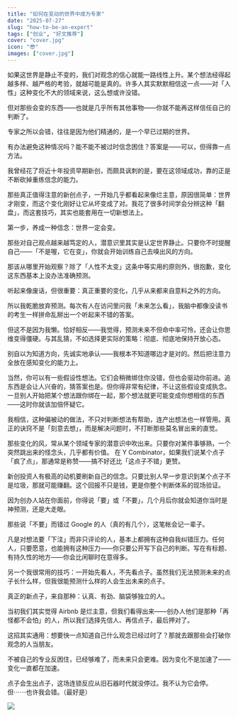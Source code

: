 ```yaml
---
title: "如何在变动的世界中成为专家"
date: "2025-07-27"
slug: "how-to-be-an-expert"
tags: ["创业", "好文推荐"]
cover: "cover.jpg"
icon: "😎"
images: ["cover.jpg"]
---
```

如果这世界是静止不变的，我们对观念的信心就能一路线性上升。某个想法经得起越多样、越严格的考验，就越可能是真的。许多人其实默默相信这一点——对「人性」这种变化不大的领域来说，这么想或许没错。



但对那些会变的东西——也就是几乎所有其他事物——你就不能再这样信任自己的判断了。



专家之所以会错，往往是因为他们精通的，是一个早已过期的世界。



有办法避免这种情况吗？能不能不被过时信念困住？答案是——可以，但得靠一点方法。



我曾经花了将近十年投资早期新创，而颇具讽刺的是，要在这领域成功，靠的正是不断砍掉重练信念的能力。



那些真正值得注意的新创点子，一开始几乎都看起来像烂主意，原因很简单：世界才刚变，而这个变化刚好让它从坏变成了对。我花了很多时间学会分辨这种「翻盘」，而这套技巧，其实也能套用在一切新想法上。



第一步，养成一种信念：世界一定会变。



那些对自己观点越来越笃定的人，潜意识里其实是认定世界静止。只要你不时提醒自己——「不是喔，它在变」，你就会开始训练自己去嗅出风的方向。



那该从哪里开始观察？除了「人性不太变」这条中等实用的原则外，很抱歉，变化这东西基本上没办法准确预测。



听起来像废话，但很重要：真正重要的变化，几乎从来都来自意料之外的方向。



所以我乾脆放弃预测。每次有人在访问里问我「未来怎么看」，我脑中都像没读书的考生一样拼命乱掰出一个听起来不错的答案。



但这不是因为我懒。恰好相反——我觉得，预测未来不但命中率可怜，还会让你思维变得僵硬。与其乱猜，不如选择更实际的策略：彻底、彻底地保持开放心态。



别自以为知道方向，先诚实地承认——我根本不知道哪边才是对的。然后把注意力全放在感知变化的能力上。



当然，你可以有一些假设性想法。它们会稍微绑住你没错，但也会驱动你前进。追东西是会让人兴奋的，猜答案也是。但你得非常有纪律，不让这些假设变成执念。
一旦别人开始把某个想法跟你绑在一起，那个想法就更可能变成你想相信的东西——这时你就该加倍怀疑它。



我相信，这种偏被动的做法，不只对判断想法有帮助，连产出想法也一样管用。真正的诀窍不是「刻意去想」，而是解决问题时，不打断那些莫名冒出来的直觉。



那些变化的风，常从某个领域专家的潜意识中吹出来。只要你对某件事够熟，一个突然跳出来的怪念头，几乎都有价值。
在 Y Combinator，如果我们说某个点子「疯了点」，那通常是称赞——搞不好还比「这点子不错」更赞。



新创投资人有极高的动机要刷新自己的信念。只要比别人早一步意识到某个点子不是垃圾，那就可能赚翻。这个回报不只是钱，更是你整个判断体系的现场验证。



因为创办人站在你面前，你得说「要」或「不要」，几个月后你就会知道你当时是神预测，还是大走眼。



那些说「不要」而错过 Google 的人（真的有几个），这笔帐会记一辈子。



凡是对想法要「下注」而非只评论的人，基本上都拥有这种自我纠错压力。任何人，只要愿意，也能拥有这种压力——你只要公开写下自己的判断。写在有标题、有持久性的地方——你会比闲聊时在意得多。



另一个我很常用的技巧：一开始先看人，不先看点子。虽然我们无法预测未来的点子长什么样，但我很能预测什么样的人会生出未来的点子。



真正的新点子，来自那种：认真、有劲、脑袋够独立的人。



当初我们其实觉得 Airbnb 是烂主意，但我们看得出来——创办人他们是那种「再怪都不会怕」的人，所以我们选择先信人、再信点子，最后押对了。



这招其实通用：想要快一点知道自己什么观念已经过时了？那就去跟那些会打破你观念的人当朋友。



不被自己的专业反困住，已经够难了，而未来只会更难。因为变化不是加速了——变化一直都在加速。



点子会生出点子，这场连锁反应从旧石器时代就没停过。我不认为它会停。
但⋯⋯也许我会错。（最好是）




![](https://prod-files-secure.s3.us-west-2.amazonaws.com/112d0858-5090-4d34-a606-b75eb8d65fd2/46476355-9cf3-4e99-9b7a-3531bc426380/1000202064.png?X-Amz-Algorithm=AWS4-HMAC-SHA256&X-Amz-Content-Sha256=UNSIGNED-PAYLOAD&X-Amz-Credential=ASIAZI2LB4667FIL4BEJ%2F20250912%2Fus-west-2%2Fs3%2Faws4_request&X-Amz-Date=20250912T143343Z&X-Amz-Expires=3600&X-Amz-Security-Token=IQoJb3JpZ2luX2VjELb%2F%2F%2F%2F%2F%2F%2F%2F%2F%2FwEaCXVzLXdlc3QtMiJHMEUCIH%2F6zglsfjf2wGou8edBLzmn7uMYu6Xa7As3jdC8kZtcAiEAzFIr7Y8rFL0xXoDrpBZWOMXgURKaLvVSf2U1s0S%2BtnUq%2FwMILxAAGgw2Mzc0MjMxODM4MDUiDA96CAPOagaWxZhRSSrcAySR5vkm3%2Bglrkjdeyiqy9QtflTl6I2M4pnMQ3mvyx5oiuzro3q%2BFEn4FpBYngT3CXr0%2BO%2F1wSbjU8ooBU1EOi7vDY4LayhZxi2EPH8N6X66Qu4QbiCDBOEUVAxVSD%2F73kJ%2BKitS1xjqYwUGHnVoxQB1vCaPetG%2FJGPYJoALLAYYHqRIvAnjAHgGDyakLH0R7bW%2B4Zq3gBKlou6tCq2Xr%2FrT2ioOXji2YdQbkR1DUZE3OFLboYhwEaD9GdYRxeHD536yXFk0rz%2B0G3UKmEe1cSKJBQ1ljc66ok1QT%2FOnxYQmUQ%2FcDTRpU25KsID4c%2FQ2bKvJTVBS10%2BRRW5yalNoEZLxge7kmgdvjxUfoTiDnHzF0XPGAgJvAg61M3vFJ7xrZsPGISvAuXl4pS7mR4yGMkp6F7PhVqiBgMsaJyP%2FpCDBQfppcNpx5KrI%2BC38T%2Bxse%2BEKwLsxPJ1V%2Fr2Cx4GdfeWXB0yjafk%2BFXFmHHprfBJM18c09gS%2BnEC1YH3eNPTAAycX%2FLjQYXCijPpDqhjQtqwlCmWcBg3rkGMkGEciRTEtfLDdlzM8ijqrR2KV%2Bz9cbr0Fh1h6v26suQy09C5o4PUfhX4Jy89S7fkp0QVe8beyYiJYG%2FzZzyKMSEhlMMvEkMYGOqUB6pyFjykiqCyRspbSmBq%2B30nfTNtDXyTEJ77MjFITANyxbu8lG8CQ2T%2F3dvU%2FKfnkxfL2SE5Zw%2FrTMHJevXtFdyMWRTVEduIFOkukehLM5dle6VHOxbqAHAikE0uWgqmiO%2F%2ByrtFbtfxgUyuUhm25MIJPq4pqv3O6SkUszXQol34D34sbr48mJtSyugi9vkEl7IOC%2BmlNQtcoRD1wApCgbOdXpG10&X-Amz-Signature=a1947d2bc1871d79f5626f746926acd28434ade420a4d6a23e6f6224d754bc10&X-Amz-SignedHeaders=host&x-amz-checksum-mode=ENABLED&x-id=GetObject)

